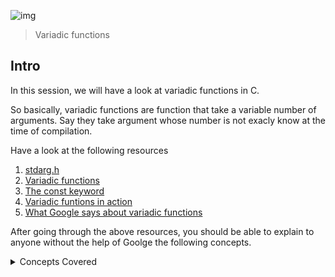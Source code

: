 ![img](https://assets.imaginablefutures.com/media/images/ALX_Logo.max-200x150.png)
> Variadic functions 

## Intro
In this session, we will have a look at variadic functions in C.

So basically, variadic functions are function that take a variable number of arguments. Say they take argument whose number is not exacly know at the time of compilation. 


Have a look at the following resources 

1. [stdarg.h](https://en.wikipedia.org/wiki/Stdarg.h)
2. [Variadic functions](https://www.gnu.org/software/libc/manual/html_node/Variadic-Functions.html)
3. [The const keyword](https://www.youtube.com/watch?v=1W4oyuOdXv8)
4. [Variadic funtions in action](https://www.geeksforgeeks.org/variadic-functions-in-c/)
5. [What Google says about variadic functions](https://www.google.com/search?q=variadic+functions+in+c)


After going through the above resources, you should be able to explain to anyone without the help of Goolge the following concepts.

<details>
<summary>Concepts Covered</summary>
<li>What are variadic functions</li>
<li>How to use <code>va_start</code>, <code>va_arg</code>and <code>va_end</code> macros</li>
<li>Why and how to use the <code>const</code> type qualifier</li>
</details>
